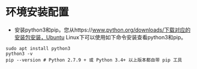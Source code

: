 # 环境安装配置

* 安装python3和pip。您从https://www.python.org/downloads/下载对应的安装包安装，Ubuntu Linux下可以使用如下命令安装查看python3和pip。
```
sudo apt install python3
python3 -v 
pip --version # Python 2.7.9 + 或 Python 3.4+ 以上版本都自带 pip 工具
```
